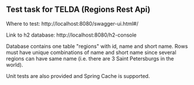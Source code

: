 <h2> Test task for TELDA (Regions Rest Api) </h2>

Where to test: http://localhost:8080/swagger-ui.html#/

Link to h2 database: http://localhost:8080/h2-console

Database contains one table "regions" with id, name and short name.
Rows must have unique combinations of name and short name since several regions can have same name 
(i.e. there are 3 Saint Petersburgs in the world). 

Unit tests are also provided and Spring Cache is supported.